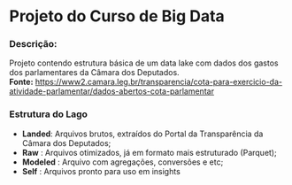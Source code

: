 # Projeto do Curso de Big Data
### Descrição:
Projeto contendo estrutura básica de um data lake com dados dos gastos dos parlamentares da Câmara dos Deputados.<br>
__Fonte:__ https://www2.camara.leg.br/transparencia/cota-para-exercicio-da-atividade-parlamentar/dados-abertos-cota-parlamentar

### Estrutura do Lago
* __Landed__: Arquivos brutos, extraídos do Portal da Transparência da Câmara dos Deputados;
* __Raw__ : Arquivos otimizados, já em formato mais estruturado (Parquet);
* __Modeled__ : Arquivo com agregações, conversões e etc;
* __Self__ : Arquivos pronto para uso em insights
